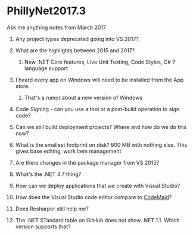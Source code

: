 # PhillyNet2017.3
Ask me anything notes from March 2017

1.  Any project types deprecated going into VS 2017?
1.  What are the highlights between 2015 and 2017?
    1. New .NET Core features, Live Unit Testing, Code Styles, C# 7 language support

1.  I heard every app on Windows will need to be installed from the App store. 
    1. That's a rumor about a new version of Windows

1.  Code Signing - can you use a tool or a post-build operation to sign code?


1.  Can we still build deployment projects?
Where and how do we do this now?


1.  What is the smallest footprint on disk?
600 MB with nothing else.  This gives base editing, work item management


1.  Are there changes in the package manager from VS 2015?



1.  What's the .NET 4.7 thing?
1.  How can we deploy applications that we create with Visual Studio?

1.  How does the Visual Studio code editor compare to [CodeMaid](http://www.codemaid.net/)?
1.  Does Resharper still help me?

1.  The .NET STandard table on GitHub does not show .NET 1.1.  Which version supports that?

